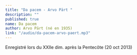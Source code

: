 ```yaml
---
title: "Da pacem - Arvo Pärt "
description: ""
published: true
name: Da pacem
author: Arvo Pärt (né en 1935)
link: "/audio/da-pacem-arvo-paert.mp3"
---
```


Enregistré lors du XXIIe dim. après la Pentecôte (20 oct 2013)

